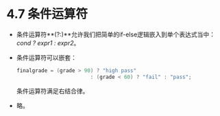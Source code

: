 # 4.7 条件运算符

- 条件运算符**(?:)**允许我们把简单的if-else逻辑嵌入到单个表达式当中：*cond ? expr1 : expr2*。

- 条件运算符可以嵌套：

  ```c++
  finalgrade = (grade > 90) ? "high pass"
  						  : (grade < 60) ? "fail" : "pass";
  ```

  条件运算符满足右结合律。

- 略。